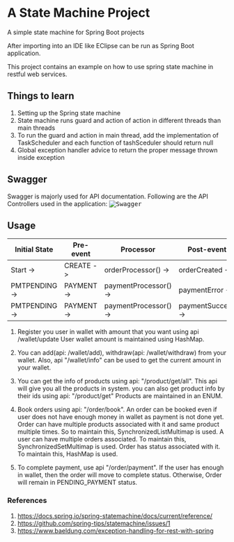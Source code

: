 # A State Machine Project

A simple state machine for Spring Boot projects

After importing into an IDE like EClipse can be run as Spring Boot application.

This project contains an example on how to use spring state machine in restful web services.

## Things to learn

1. Setting up the Spring state machine
2. State machine runs guard and action of action in different threads than main threads
3. To run the guard and action in main thread, add the implementation of TaskScheduler and each function of tashSceduler should return null
4. Global exception handler advice to return the proper message thrown inside exception

## Swagger

Swagger is majorly used for API documentation. Following are the API Controllers used in the application:
<kbd>![Swagger](https://github.com/singlaChirag/State-machine-project/blob/master/images/swagger.png)

## Usage

|Initial State |Pre-event |   Processor    |        Post-event  |  Final State  |
| --- | --- | --- | --- | --- |
|Start    ->|  CREATE ->| orderProcessor() ->| orderCreated   -> |PENDING_PAYMENT |
|PMTPENDING -> | PAYMENT    ->| paymentProcessor() ->| paymentError   -> |PENDING_PAYMENT |
|PMTPENDING ->|  PAYMENT    ->| paymentProcessor() ->| paymentSuccess ->| COMPLETED |

1. Register you user in wallet with amount that you want using api /wallet/update
   User wallet amount is maintained using HashMap.

2. You can add(api: /wallet/add), withdraw(api: /wallet/withdraw) from your wallet. Also, api "/wallet/info" can be used to get the current amount in your wallet.

3. You can get the info of products using api: "/product/get/all". This api will give you all the products in system.
   you can also get product info by their ids using api: "/product/get"
   Products are maintained in an ENUM.

4. Book orders using api: "/order/book". An order can be booked even if user does not have enough money in wallet as payment is not done yet.
   Order can have multiple products associated with it and same product multiple times. So to maintain this, SynchronizedListMultimap is used.
   A user can have multiple orders associated. To maintain this, SynchronizedSetMultimap is used.
   Order has status associated with it. To maintain this, HashMap is used.

5. To complete payment, use api "/order/payment".
   If the user has enough in wallet, then the order will move to complete status. Otherwise, Order will remain in PENDING_PAYMENT status.

### References
1. https://docs.spring.io/spring-statemachine/docs/current/reference/
2. https://github.com/spring-tips/statemachine/issues/1
3. https://www.baeldung.com/exception-handling-for-rest-with-spring
